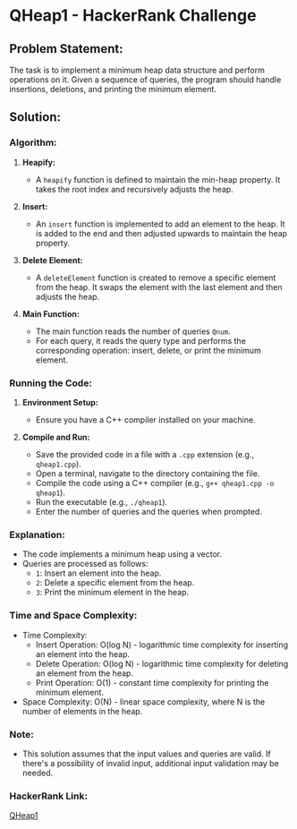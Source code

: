 # QHeap1 - HackerRank Challenge

## Problem Statement:

The task is to implement a minimum heap data structure and perform operations on it. Given a sequence of queries, the program should handle insertions, deletions, and printing the minimum element.

## Solution:

### Algorithm:

1. **Heapify:**
   - A `heapify` function is defined to maintain the min-heap property. It takes the root index and recursively adjusts the heap.

2. **Insert:**
   - An `insert` function is implemented to add an element to the heap. It is added to the end and then adjusted upwards to maintain the heap property.

3. **Delete Element:**
   - A `deleteElement` function is created to remove a specific element from the heap. It swaps the element with the last element and then adjusts the heap.

4. **Main Function:**
   - The main function reads the number of queries `Qnum`.
   - For each query, it reads the query type and performs the corresponding operation: insert, delete, or print the minimum element.

### Running the Code:

1. **Environment Setup:**
   - Ensure you have a C++ compiler installed on your machine.

2. **Compile and Run:**
   - Save the provided code in a file with a `.cpp` extension (e.g., `qheap1.cpp`).
   - Open a terminal, navigate to the directory containing the file.
   - Compile the code using a C++ compiler (e.g., `g++ qheap1.cpp -o qheap1`).
   - Run the executable (e.g., `./qheap1`).
   - Enter the number of queries and the queries when prompted.

### Explanation:

- The code implements a minimum heap using a vector.
- Queries are processed as follows:
  - `1`: Insert an element into the heap.
  - `2`: Delete a specific element from the heap.
  - `3`: Print the minimum element in the heap.

### Time and Space Complexity:

- Time Complexity:
  - Insert Operation: O(log N) - logarithmic time complexity for inserting an element into the heap.
  - Delete Operation: O(log N) - logarithmic time complexity for deleting an element from the heap.
  - Print Operation: O(1) - constant time complexity for printing the minimum element.
- Space Complexity: O(N) - linear space complexity, where N is the number of elements in the heap.

### Note:

- This solution assumes that the input values and queries are valid. If there's a possibility of invalid input, additional input validation may be needed.

### HackerRank Link:

[QHeap1](https://www.hackerrank.com/challenges/qheap1/problem)

